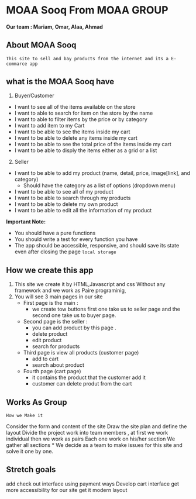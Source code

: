 
# MOAA Sooq From MOAA GROUP
#### Our team : Mariam, Omar, Alaa, Ahmad

## About MOAA Sooq ##
    This site to sell and bay products from the internet and its a E-commarce app

## what is the MOAA Sooq have ##
1. Buyer/Customer

* I want to see all of the items available on the store
* I want to able to search for item on the store by the name 
* I want to able to filter items by the price or by category
* I want to add item to my Cart
* I want to be able to see the items inside my cart
* I want to be able to delete any items inside my cart
* I want to be able to see the total price of the items inside my cart
* I want to be able to disply the items either as a grid or a list
 
2. Seller
* I want to be able to add my product (name, detail, price, image[link], and category)
  * Should have the category as a list of options (dropdown menu)
* I want to be able to see all of my product
* I want to be able to search through my products
* I want to be able to delete my own product
* I want to be able to edit all the information of my product


**Important Note:** 
- You should have a pure functions 
- You should write a test for every function you have
- The app should be accessible, responsive, and should save its state even after closing the page `local storage`

## How we create this app ##
1. This site we create it by HTML,Javascript and css Without any framework and we work as Paire programinig, 
2. You will see 3 main pages in our site 
    * First page is the main :
      - we create tow buttons first one take us to seller page and the second one take us to buyer page. 
    * Second page is the seller :
      - you can add product by this page .
      - delete product
      - edit product
      - search for products
    * Third page is view all products (customer page)
        - add to cart
        - search about product
    * Fourth page (cart page)
       - it contains the product that the customer add it
       - customer can delete produt from the cart
   

## Works As Group 
 `How we Make it`

 Consider the form and content of the site
 Draw the site plan and define the layout
 Divide the project work into team members , at first we work individual then we work as pairs
 Each one work on his/her section 
 We gather all sections 
    * We decide as a team to make issues for this site and solve it one by one.

## Stretch goals
add check out interface using payment ways
Develop cart interface
get more accessibility for our site
get it modern layout 
